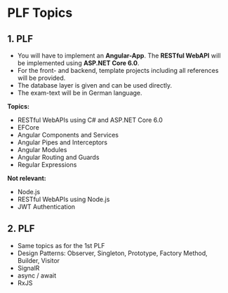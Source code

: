 # PLF Topics

## 1. PLF

* You will have to implement an **Angular-App**. The **RESTful WebAPI** will be implemented using **ASP.NET Core 6.0**.
* For the front- and backend, template projects including all references will be provided.
* The database layer is given and can be used directly.
* The exam-text will be in German language.

**Topics:**

* RESTful WebAPIs using C# and ASP.NET Core 6.0
* EFCore
* Angular Components and Services
* Angular Pipes and Interceptors
* Angular Modules
* Angular Routing and Guards
* Regular Expressions

**Not relevant:**

* Node.js
* RESTful WebAPIs using Node.js
* JWT Authentication

## 2. PLF

* Same topics as for the 1st PLF
* Design Patterns: Observer, Singleton, Prototype, Factory Method, Builder, Visitor
* SignalR
* async / await
* RxJS
